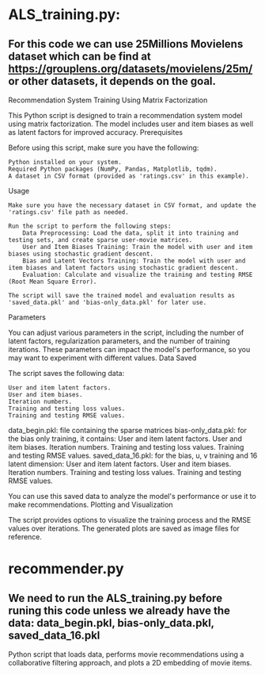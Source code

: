 # ALS_training.py:
## For this code we can use 25Millions Movielens dataset which can be find at https://grouplens.org/datasets/movielens/25m/ or other datasets, it depends on the goal.

Recommendation System Training Using Matrix Factorization

This Python script is designed to train a recommendation system model using matrix factorization. The model includes user and item biases as well as latent factors for improved accuracy.
Prerequisites

Before using this script, make sure you have the following:

    Python installed on your system.
    Required Python packages (NumPy, Pandas, Matplotlib, tqdm).
    A dataset in CSV format (provided as 'ratings.csv' in this example).

Usage

    Make sure you have the necessary dataset in CSV format, and update the 'ratings.csv' file path as needed.

    Run the script to perform the following steps:
        Data Preprocessing: Load the data, split it into training and testing sets, and create sparse user-movie matrices.
        User and Item Biases Training: Train the model with user and item biases using stochastic gradient descent.
        Bias and Latent Vectors Training: Train the model with user and item biases and latent factors using stochastic gradient descent.
        Evaluation: Calculate and visualize the training and testing RMSE (Root Mean Square Error).

    The script will save the trained model and evaluation results as 'saved_data.pkl' and 'bias-only_data.pkl' for later use.

Parameters

You can adjust various parameters in the script, including the number of latent factors, regularization parameters, and the number of training iterations. These parameters can impact the model's performance, so you may want to experiment with different values.
Data Saved

The script saves the following data:

    User and item latent factors.
    User and item biases.
    Iteration numbers.
    Training and testing loss values.
    Training and testing RMSE values.

data_begin.pkl: file containing the sparse matrices
bias-only_data.pkl: for the bias only training, it contains:
    User and item latent factors.
    User and item biases.
    Iteration numbers.
    Training and testing loss values.
    Training and testing RMSE values.
saved_data_16.pkl: for the bias, u, v training and 16 latent dimension:
    User and item latent factors.
    User and item biases.
    Iteration numbers.
    Training and testing loss values.
    Training and testing RMSE values.

You can use this saved data to analyze the model's performance or use it to make recommendations.
Plotting and Visualization

The script provides options to visualize the training process and the RMSE values over iterations. The generated plots are saved as image files for reference.

# recommender.py
## We need to run the ALS_training.py before runing this code unless we already have the data: data_begin.pkl, bias-only_data.pkl, saved_data_16.pkl

Python script that loads data, performs movie recommendations using a collaborative filtering approach, and plots a 2D embedding of movie items.
